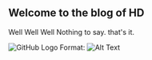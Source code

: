 ## Welcome to the blog of HD
Well Well Well
Nothing to say.
that's it.

![GitHub Logo](/images/logo.png)
Format: ![Alt Text](url)






